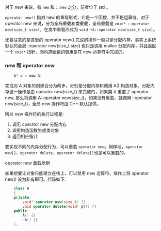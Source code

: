 
对于 new 来说，有 `new` 和 `::new` 之分，前者位于 std 。

`operator new()` 指对 new 的重载形式，它是一个函数，并不是运算符。对于 operator new 来说，分为全局重载和类重载，全局重载是 `void* ::operator new(size_t size)`，在类中重载形式为 `void *A::operator new(size_t size)`。

还要注意的是这里的 operator new() 完成的操作一般只是分配内存，事实上系统默认的全局 ::operator new(size_t size) 也只是调用 malloc 分配内存，并且返回一个 `void*` 指针，而构造函数的调用是在 new 运算符中完成的。

### new 和 operator new

```cpp
    A* a = new A;
```
完成对 A 对象的创建会分为两步，分别是分配内存和调用 A() 构造对象。分配内存这一操作是由 operator new(size_t) 来完成的，如果类 A 重载了 operator new, 那么将调用 A::operator new(size_t)，如果没有重载，就调用 ::operator new(size_t)，全局 new 操作符由 C++ 默认提供。

所以 new 操作符的执行过程是:
1. 调用 operator new 分配内存
2. 调用构造函数生成类对象
3. 返回相应指针

要实现不同的内存分配行为，可以重载 `operator new`。同样地，`operator new[]`、`operator delete`、`operator delete[]`也是可以重载的。

[operator new 重载示例]()

如果想要让对象只能建立在栈上，可以禁用 new 运算符，操作上将 operator new() 设为私有即可。代码如下:
```cpp
    class A
    {
    private:
        void* operator new(size_t) {}
        void operator delete(void* ptr) {}
    public:
        A() {}
        ~A() {}
    };
```
